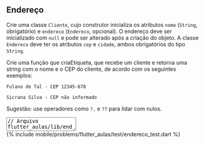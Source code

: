 ## Endereço

Crie uma classe `Cliente`, cujo construtor inicializa os atributos `nome` (`String`, obrigatório) e `endereco` (`Endereco`, opcional). O endereço deve ser inicializado com `null` e pode ser alterado após a criação do objeto. A classe `Endereco` deve ter os atributos `cep` e `cidade`, ambos obrigatórios do tipo `String`.

Crie uma função que criaEtiqueta, que recebe um cliente e retorna uma string com o nome e o CEP do cliente, de acordo com os seguintes exemplos:

```
Fulano de Tal - CEP 12345-678
```

```
Sicrana Silva - CEP não informado
```

Sugestão: use operadores como `?.` e `??` para lidar com nulos.

<textarea class="code lang-dart" data-filename="flutter_aulas/lib/endereco.dart">
// Arquivo flutter_aulas/lib/endereco.dart

class Pessoa {

}
</textarea>

<div class="testcode">
{% include mobile/problems/flutter_aulas/test/endereco_test.dart %}
</div>